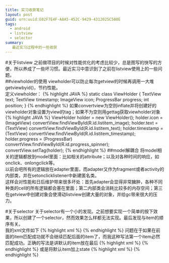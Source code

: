 ```yaml
---
title: 实习收获笔记
layout: post
guid: urn:uuid:E02F7E4F-A8A5-452C-9429-4312025C508E
tags:
  - android
  - listview
  - selector
summary:
   最近实习过程中的一些收获
---
```


#关于listview
之前做项目的时候对性能优化的考虑比较少，总是图写的快写的方便，所以养成了一些坏习惯。最近实习中意识到了之前在listview使用上的一些问题。  
##viewholder的使用
viewholder可以防止每次getview的时候再调用一大堆getviewbyid()，节约性能。  
定义viewholder：
{% highlight JAVA %}
static class ViewHolder {
  TextView text;
  TextView timestamp;
  ImageView icon;
  ProgressBar progress;
  int position;
}
{% endhighlight %}
如果convertview为空则inflate并将创建好的viewholder对象设置为view的tag；如果不为空则用gettag获取viewholder对象
{% highlight JAVA %}
ViewHolder holder = new ViewHolder();
holder.icon = (ImageView) convertView.findViewById(R.id.listitem_image);
holder.text = (TextView) convertView.findViewById(R.id.listitem_text);
holder.timestamp = (TextView) convertView.findViewById(R.id.listitem_timestamp);
holder.progress = (ProgressBar) convertView.findViewById(R.id.progress_spinner);
convertView.setTag(holder);
{% endhighlight %}
##model解耦合
将model相关的逻辑都放到model里面：比如相关的attribute；以及对各种时间的响应，如onclick、onlongclick等。  
以前会吧所有的逻辑放在adapter里面，而adapter又作为fragment或者activity的内部类，并在setonclicklistener中新建匿名类。  
这样会对性能和日后维护带来很多坏处：首先adapter会显得非常臃肿，各种不同种类的cell的所有逻辑都会塞在里面；第二内部类会消耗比较多的内存空间；第三在getview中创建对象会使滑动listview创建大量的对象，并给gc带来很大的压力。

#关于selector
关于selector有一个小的发现。之前想要实现一个简单的按下效果，所以创建了一个selector，然而效果怎么样都无法实现。最后发现与item的顺序有关。  
我的xml文件如下
{% highlight xml %}
<item android:drawable="@drawable/background_normal">
<item android:state_pressed="true" android:drawable="@drawable/background_pressed">
{% endhighlight %}
问题在于如果在前面的item匹配成功就不会继续匹配后面的item了，而我这种写法第一个item必然匹配成功。正确的写法是讲默认的item放在最后
{% highlight xml %}
<item android:state_pressed="true" android:drawable="@drawable/background_pressed">
<item android:drawable="@drawable/background_normal">
{% endhighlight %}
或是将默认item加上state
{% highlight xml %}
<item android:state_pressed="false" android:drawable="@drawable/background_normal">
<item android:state_pressed="true" android:drawable="@drawable/background_pressed">
{% endhighlight %}